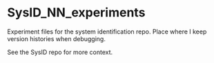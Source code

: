 # SysID_NN_experiments
Experiment files for the system identification repo. Place where I keep version histories when debugging. 

See the SysID repo for more context.
